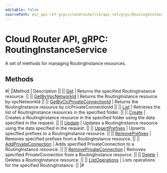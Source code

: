 ```yaml
---
editable: false
sourcePath: en/_api-ref-grpc/cloudrouter/v1/api-ref/grpc/RoutingInstance/index.md
---
```


# Cloud Router API, gRPC: RoutingInstanceService

A set of methods for managing RoutingInstance resources.

## Methods

#|
||Method | Description ||
|| [Get](get.md) | Returns the specified RoutingInstance resource. ||
|| [GetByVpcNetworkId](getByVpcNetworkId.md) | Returns the RoutingInstance resource by vpcNetworkId ||
|| [GetByCicPrivateConnectionId](getByCicPrivateConnectionId.md) | Returns the RoutingInstance resource by cicPrivateConnectionId ||
|| [List](list.md) | Retrieves the list of RoutingInstance resources in the specified folder. ||
|| [Create](create.md) | Creates a RoutingInstance resource in the specified folder using the data specified in the request. ||
|| [Update](update.md) | Updates a RoutingInstance resource using the data specified in the request. ||
|| [UpsertPrefixes](upsertPrefixes.md) | Upserts specified prefixes to a RoutingInstance resource. ||
|| [RemovePrefixes](removePrefixes.md) | Removes specified prefixes from a RoutingInstance resource. ||
|| [AddPrivateConnection](addPrivateConnection.md) | Adds specified PrivateConnection to a RoutingInstance resource. ||
|| [RemovePrivateConnection](removePrivateConnection.md) | Removes specified PrivateConnection from a RoutingInstance resource. ||
|| [Delete](delete.md) | Deletes a RoutingInstance resource. ||
|| [ListOperations](listOperations.md) | Lists operations for the specified RoutingInstance. ||
|#